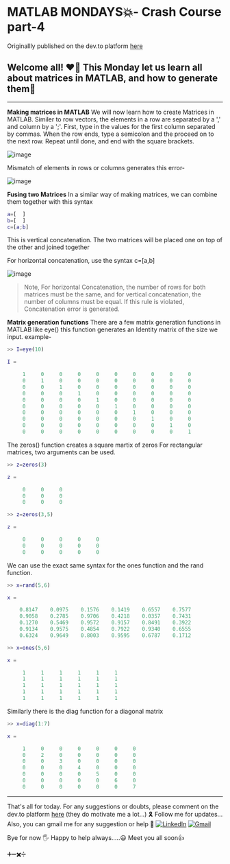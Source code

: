 # MATLAB MONDAYS💥- Crash Course part-4


Originallly published on the dev.to platform [here](https://dev.to/aatmaj/matlab-mondays-crash-course-part-4-2c43)

Welcome all! ❤️‍🔥 This Monday let us learn all about matrices in MATLAB, and how to generate them🤟
---
_____
**Making matrices in MATLAB**
We will now learn how to create Matrices in MATLAB.
Similer to row vectors, the elements in a row are separated by a ',' and column by a ';'. First, type in the values for the first column separated by commas. When the row ends, type a semicolon and the proceed on to the next row. Repeat until done, and end with the square brackets.

![image](https://dev-to-uploads.s3.amazonaws.com/uploads/articles/6tr3x2ne4hn7pqq72coj.png)

Mismatch of elements in rows or columns generates this error-


![image](https://dev-to-uploads.s3.amazonaws.com/uploads/articles/aa6dzbd8321mh79qhlia.png)
 
**Fusing two Matrices**
In a similar way of making matrices, we can combine them together with this syntax
```Matlab
a=[  ]
b=[  ]
c=[a;b]
```
This is vertical concatenation. The two matrices will be placed one on top of the other and joined together

For horizontal concatenation, use the syntax c=[a,b]

![image](https://dev-to-uploads.s3.amazonaws.com/uploads/articles/0l0pjrk9v054nmo2v6rw.png)

> Note, For horizontal Concatenation, the number of rows for both matrices must be the same, and for vertical concatenation, the number of columns must be equal. If this rule is violated, Concatenation error is generated. 

**Matrix generation functions**
There are a few matrix generation functions in MATLAB like eye() this function generates an Identity matrix of the size we input.
example-
```MATLAB
>> I=eye(10)

I =

     1     0     0     0     0     0     0     0     0     0
     0     1     0     0     0     0     0     0     0     0
     0     0     1     0     0     0     0     0     0     0
     0     0     0     1     0     0     0     0     0     0
     0     0     0     0     1     0     0     0     0     0
     0     0     0     0     0     1     0     0     0     0
     0     0     0     0     0     0     1     0     0     0
     0     0     0     0     0     0     0     1     0     0
     0     0     0     0     0     0     0     0     1     0
     0     0     0     0     0     0     0     0     0     1
```
 The zeros() function creates a square martix of zeros
For rectangular matrices, two arguments can be used.
```MATLAB
>> z=zeros(3)

z =

     0     0     0
     0     0     0
     0     0     0

>> z=zeros(3,5)

z =

     0     0     0     0     0
     0     0     0     0     0
     0     0     0     0     0
```
We can use the exact same syntax for the ones function and the rand function.

```MATLAB
>> x=rand(5,6)

x =

    0.8147    0.0975    0.1576    0.1419    0.6557    0.7577
    0.9058    0.2785    0.9706    0.4218    0.0357    0.7431
    0.1270    0.5469    0.9572    0.9157    0.8491    0.3922
    0.9134    0.9575    0.4854    0.7922    0.9340    0.6555
    0.6324    0.9649    0.8003    0.9595    0.6787    0.1712

>> x=ones(5,6)

x =

     1     1     1     1     1     1
     1     1     1     1     1     1
     1     1     1     1     1     1
     1     1     1     1     1     1
     1     1     1     1     1     1
```

Similarly there is the diag function for a diagonal matrix
```MATLAB
>> x=diag(1:7)

x =

     1     0     0     0     0     0     0
     0     2     0     0     0     0     0
     0     0     3     0     0     0     0
     0     0     0     4     0     0     0
     0     0     0     0     5     0     0
     0     0     0     0     0     6     0
     0     0     0     0     0     0     7
```

_____
That's all for today. For any suggestions or doubts, please comment on the dev.to platform [here](https://dev.to/aatmaj/matlab-mondays-crash-course-part-4-2c43) (they do motivate me a lot...) 🎗️ Follow me for updates...
Also, you can gmail me for any suggestion or help 🙌 
[![LinkedIn][1.2]][1]
[![Gmail][2.2]][2]


[1.2]: https://img.shields.io/badge/linkedin-%230077B5.svg?&style=for-the-badge&logo=linkedin&logoColor=white 
[2.2]: https://img.shields.io/badge/Gmail-D14836?style=for-the-badge&logo=gmail&logoColor=white

[1]: https://www.linkedin.com/in/aatmajmhatre/
[2]: https://aatmaj.mhatre@gmail.com

Bye for now 🖐
Happy to help always.....😃
Meet you all soon👍

➕➖✖️➗
